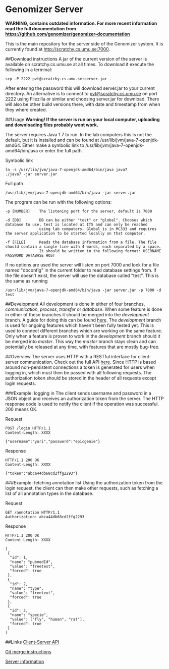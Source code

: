 Genomizer Server
===================

**WARNING, contains outdated information. For more recent information read the full documentation from https://github.com/genomizer/genomizer-documentation**

This is the main repository for the server side of the Genomizer system. It is currently found
at http://scratchy.cs.umu.se:7000.

##Download instructions
A jar of the current version of the server is available on scratchy.cs.umu.se at all times. To download it execute the following in
a terminal:

    scp -P 2222 pvt@scratchy.cs.umu.se:server.jar .
    
After entering the password this will download server.jar to your current directory. An alternative is to connect to 
pvt@scratchy.cs.umu.se on port 2222
using Filezilla or similar and choosing server.jar for download. There will also be other build versions there, with date and timestamp
from when they where created.

##Usage
**Warning! If the server is run on your local computer, uploading and downloading files probably wont work.**

The server requires Java 1.7 to run. In the lab computers this is not the default, but it is installed and can be found at
/usr/lib/jvm/java-7-openjdk-amd64. Either make a symbolic link to /usr/lib/jvm/java-7-openjdk-amd64/bin/java or enter the full path.

Symbolic link

    ln -s /usr/lib/jvm/java-7-openjdk-amd64/bin/java java7
    ./java7 -jar server.jar
Full path

    /usr/lib/jvm/java-7-openjdk-amd64/bin/java -jar server.jar

The program can be run with the following options:

    -p [NUMBER]    The listening port for the server, default is 7000
    
    -d [DB]        DB can be either "test" or "global". Chooses which database to use, test is located at ITS and can only be reached
                   using lab computers. Global is in MC333 and requires the server application to be started locally on that computer.
                   
    -f [FILE]      Reads the database information from a file. The file should contain a single line with 4 words, each separated by a space.
                   It should be written in the following format: USERNAME PASSWORD DATABASE HOST

If no options are used the server will listen on port 7000 and look for a file named "dbconfig" in the current folder
to read database settings from. If the file doesn't exist, the server will use the database called "test". This is the same as running

    /usr/lib/jvm/java-7-openjdk-amd64/bin/java -jar server.jar -p 7000 -d test

##Development
All development is done in either of four branches, *communication*, *process*, *transfer* or *database*. When some feature
is done in either of these branches it should be merged into the *development* branch.
A guide for doing this can be found [here](https://github.com/genomizer/genomizer-server/wiki/Merging-in-Git). The *development* 
branch is used for ongoing
features which haven't been fully tested yet. This is used to connect different branches which are working on the same feature.
Only when a feature is proven to work in the *development* branch should it be merged into *master*. This way
the *master* branch stays clean and can potentially be released at any time, with features that are mostly bug-free.

##Overview
The server uses HTTP with a RESTful interface
for client-server communication. Check out the full API [here](http://docs.genomizer.apiary.io/).
Since HTTP is based around non-persistent connections a token is generated for users when logging in, which must
then be passed with all following requests. The authorization token should be stored in the header of all requests
except login requests.

###Example: logging in
The client sends username and password in a JSON object and receives an authorization token from the server.
The HTTP response code is used to notify the client if the operation was successful. 200 means OK.

Request

    POST /login HTTP/1.1
    Content-Length: XXXX
    
    {"username":"yuri","password":"epicgenie"}

Response

    HTTP/1.1 200 OK
    Content-Length: XXXX

    {"token":"abca44db68cd2ffg2293"}

###Example:  fetching annotation list
Using the authorization token from the login request, the client can then make other requests, such as fetching a list
of all annotation types in the database.

Request

    GET /annotation HTTP/1.1
    Authorization: abca44db68cd2ffg2293

Response

    HTTP/1.1 200 OK
    Content-Length: XXXX

    [
     {
      "id": 1, 
      "name": "pubmedId",
      "value": "freetext",
      "forced": true
     }, 
     {
      "id": 2,
      "name": "type",
      "value": "freetext",
      "forced": true
     },
     {
      "id": 3,
      "name": "specie",
      "value": ["fly", "human", "rat"],
      "forced": true
     }
    ]

##Links
[Client-Server API](http://docs.genomizer.apiary.io/)

[Git merge instructions](https://github.com/genomizer/genomizer-server/wiki/Merging-in-Git)

[Server information](http://scratchy.cs.umu.se:8000/admin/server.html)
